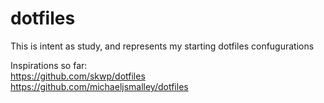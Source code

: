 # dotfiles

This is intent as study, and represents my starting dotfiles confugurations

Inspirations so far:<br>
https://github.com/skwp/dotfiles <br>
https://github.com/michaeljsmalley/dotfiles
